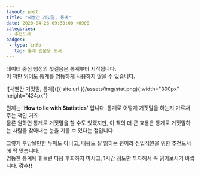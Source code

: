 ```yaml
---
layout: post
title: "새빨간 거짓말, 통계"
date: 2020-04-26 09:30:00 +0900
categories: 
 - 추천도서
badges:
 - type: info
   tag: 통계 입문용 도서
---
```


데이터 중심 행정의 첫걸음은 통계부터 시작됩니다.  
이 책만 읽어도 통계를 엉뚱하게 사용하지 않을 수 있습니다.

<!--more-->

![새빨간 거짓말, 통계]({{ site.url }}/assets/img/stat.png){:width="300px" height="424px"}

원제는 **'How to lie with Statistics'** 입니다. 통계로 어떻게 거짓말을 하는지 가르쳐주는 책인 거죠.  
물론 원하면 통계로 거짓말을 할 수도 있겠지만, 이 책의 더 큰 효용은 통계로 거짓말하는 사람을 찾아내는 눈을 기를 수 있다는 점입니다.  

그렇게 부담될만한 두께도 아니고, 내용도 잘 읽히는 편이라 신입직원을 위한 추천도서에 딱 맞습니다.  
엉뚱한 통계에 휘둘린 다음 후회하지 마시고, 1시간 정도만 투자해서 꼭 읽어보시기 바랍니다. **강추!!**